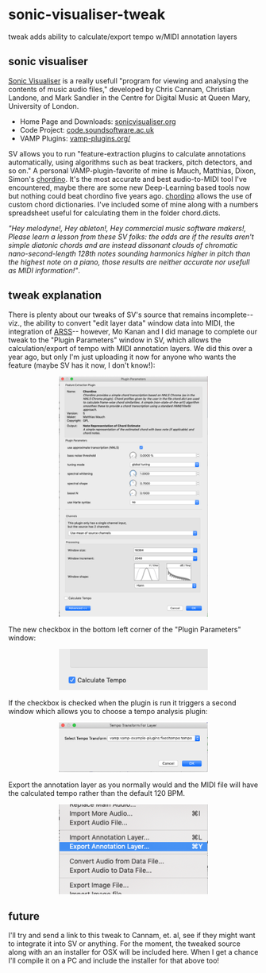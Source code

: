 # sonic-visualiser-tweak
tweak adds ability to calculate/export tempo w/MIDI annotation layers
## sonic visualiser
[Sonic Visualiser](https://github.com/sonic-visualiser/sonic-visualiser) is a really usefull "program for viewing and analysing the contents of music audio files," 
developed by Chris Cannam, Christian Landone, and Mark Sandler in the Centre for Digital Music at Queen Mary, University of London.  
* Home Page and Downloads: [sonicvisualiser.org](http://www.sonicvisualiser.org/)
* Code Project: [code.soundsoftware.ac.uk](https://code.soundsoftware.ac.uk/projects/sonic-visualiser)
* VAMP Plugins: [vamp-plugins.org/](http://www.vamp-plugins.org/)

SV allows you to run "feature-extraction plugins to calculate annotations automatically, using algorithms such as beat trackers, 
pitch detectors, and so on." A personal VAMP-plugin-favorite of mine is Mauch, Matthias, Dixon, Simon's [chordino](https://github.com/shidephen/chordino).  It's the most accurate and best audio-to-MIDI tool I've encountered, maybe there are some new Deep-Learning based tools now but nothing could beat chordino five years ago.  [chordino](https://github.com/shidephen/chordino)
allows the use of custom chord dictionaries.  I've included some of mine along with a numbers spreadsheet useful for calculating them in the folder chord.dicts.

*"Hey melodyne!, Hey ableton!, Hey commercial music software makers!, Please learn a lesson from these SV folks: 
the odds are if the results aren't simple diatonic chords and are instead dissonant clouds of chromatic nano-second-length 128th notes sounding harmonics higher 
in pitch than the highest note on a piano, those results are neither accurate nor usefull as MIDI information!"*.  

## tweak explanation
There is plenty about our tweaks of SV's source that remains incomplete--viz., the ability to convert "edit layer data" window data into  MIDI, the integration of [ARSS](https://github.com/derselbst/ARSS)--
however, Mo Kanan and I did manage to complete our tweak to the "Plugin Parameters" window in SV, which allows the calculation/export of tempo with MIDI annotation layers.  We did this over a year ago, but only I'm just uploading it now for anyone who wants the feature (maybe SV has it now, I don't know!):

<p align="center">
<img src="tempo_01.png" width="300" height="484">
</p>
The new checkbox in the bottom left corner of the "Plugin Parameters" window:
<p align="center">
<img src="tempo_02.png" width="300" height="83">
</p>
If the checkbox is checked when the plugin is run it triggers a second window which allows you to choose a tempo analysis plugin:
<p align="center">
<img src="tempo_04.png" width="300" height="100">
</p>
Export the annotation layer as you normally would and the MIDI file will have the calculated tempo rather than the default 120 BPM.
<p align="center">
<img src="tempo_03.png" width="300" height="181">
</p>

## future

I'll try and send a link to this tweak to Cannam, et. al, see if they might want to integrate it into SV or anything.  For the moment, the tweaked source along with an 
an installer for OSX will be included here.  When I get a chance I'll compile it on a PC and include the installer for that above too! 



